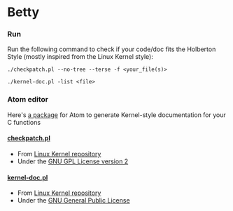 # Betty

### Run
Run the following command to check if your code/doc fits the Holberton Style (mostly inspired from the Linux Kernel style):
```
./checkpatch.pl --no-tree --terse -f <your_file(s)>
```
```
./kernel-doc.pl -list <file>
```

### Atom editor
Here's [a package](https://atom.io/packages/kernel-docstring) for Atom to generate Kernel-style documentation for your C functions

#### [checkpatch.pl](https://github.com/holbertonschool/Betty/blob/master/checkpatch.pl)
 * From [Linux Kernel repository](http://git.kernel.org/cgit/linux/kernel/git/torvalds/linux.git/tree/scripts/checkpatch.pl)
 * Under the [GNU GPL License version 2](https://www.gnu.org/licenses/old-licenses/gpl-2.0.en.html)

#### [kernel-doc.pl](https://github.com/holbertonschool/Betty/blob/master/kernel-doc.pl)
 * From [Linux Kernel repository](http://git.kernel.org/cgit/linux/kernel/git/torvalds/linux.git/tree/scripts/kernel-doc)
 * Under the [GNU General Public License](https://www.gnu.org/licenses/gpl.html)

